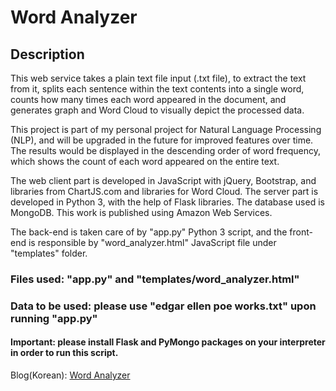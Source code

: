 <h1> Word Analyzer <h2>
<h2> Description </h2>

This web service takes a plain text file input (.txt file), to extract the text from it, splits each sentence within the text contents into a single word, counts how many times each word appeared in the document, and generates graph and Word Cloud to visually depict the processed data.

This project is part of my personal project for Natural Language Processing (NLP), and will be upgraded in the future for improved features over time. The results would be displayed in the descending order of word frequency, which shows the count of each word appeared on the entire text.

The web client part is developed in JavaScript with jQuery, Bootstrap, and libraries from ChartJS.com and libraries for Word Cloud. The server part is developed in Python 3, with the help of Flask libraries. The database used is MongoDB. This work is published using Amazon Web Services.

The back-end is taken care of by "app.py" Python 3 script, and the front-end is responsible by "word_analyzer.html" JavaScript file under "templates" folder.

<h3> Files used: "app.py" and "templates/word_analyzer.html" </h3>
<h3> Data to be used: please use "edgar ellen poe works.txt" upon running "app.py" </h3>

<h4> Important: please install Flask and PyMongo packages on your interpreter in order to run this script. </h4>

Blog(Korean): [Word Analyzer](https://conanmoon.medium.com/word-analyzer-1c0b5c148e8a)
